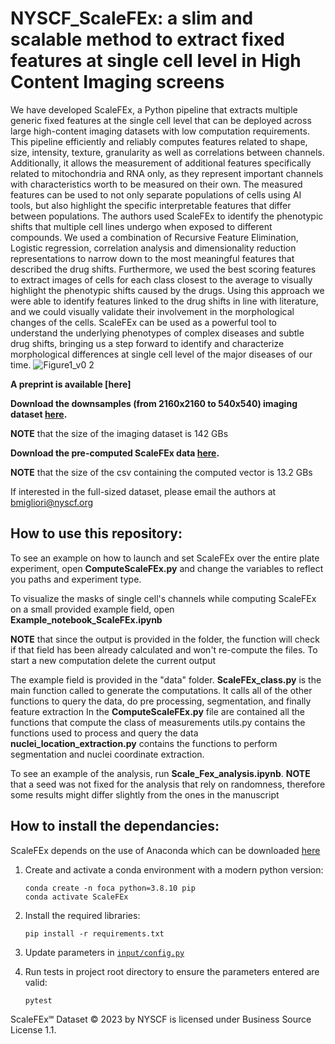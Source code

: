 # NYSCF_ScaleFEx: a slim and scalable method to extract fixed features at single cell level in High Content Imaging screens

We have developed ScaleFEx, a Python pipeline that extracts multiple generic fixed features at the single cell level that can be deployed across large high-content imaging datasets with low computation requirements. 
This pipeline efficiently and reliably computes features related to shape, size, intensity, texture, granularity as well as correlations between channels. Additionally, it allows the measurement of additional features specifically related to mitochondria and RNA only, as they represent important channels with characteristics worth to be measured on their own. The measured features can be used to not only separate populations of cells using AI tools, but also  highlight the specific interpretable features that differ between populations. The authors used ScaleFEx to identify the phenotypic shifts that multiple cell lines undergo when exposed to different compounds. We used a combination of Recursive Feature Elimination, Logistic regression, correlation analysis and dimensionality reduction representations to narrow down to the most meaningful features that described the drug shifts. Furthermore, we used the best scoring features to extract images of cells for each class closest to the average to visually highlight the phenotypic shifts caused by the drugs. Using this approach we were able to identify features linked to the drug shifts in line with literature, and we could visually validate their involvement in the morphological changes of the cells. 
ScaleFEx can be used as a powerful tool to understand the underlying phenotypes of complex diseases and subtle drug shifts, bringing us a step forward to identify and characterize morphological differences at single cell level of the major diseases of our time.
![Figure1_v0 2](https://user-images.githubusercontent.com/23292813/227660358-ce003906-44c0-49e9-a681-e185d67069e0.png)

**A preprint is available [here]**

**Download the downsamples (from 2160x2160 to 540x540) imaging dataset [here](https://nyscfopensource.blob.core.windows.net/scalefex/ScaleFEx.zip).**

**NOTE** that the size of the imaging dataset is 142 GBs

**Download the pre-computed ScaleFEx data [here](https://nyscfopensource.blob.core.windows.net/scalefex/ScaleFex_computed_normalized.csv).**

**NOTE** that the size of the csv containing the computed vector is 13.2 GBs

If interested in the full-sized dataset, please email the authors at bmigliori@nyscf.org

## How to use this repository:
To see an example on how to launch and set ScaleFEx over the entire plate experiment, open **ComputeScaleFEx.py** and change the variables to reflect you paths and experiment type.

To visualize the masks of single cell's channels while computing ScaleFEx on a small provided example field, open **Example_notebook_ScaleFEx.ipynb**
    
**NOTE** that since the output is provided in the folder, the function will check if that field has been already calculated and won't re-compute the files. To start a new computation delete the current output

The example field is provided in the "data" folder.
**ScaleFEx_class.py** is the main function called to generate the computations. It calls all of the other functions to query the data, do pre processing, segmentation, and finally feature extraction
In the **ComputeScaleFEx.py** file are contained all the functions that compute the class of measurements
utils.py contains the functions used to process and query the data
**nuclei_location_extraction.py** contains the functions to perform segmentation and nuclei coordinate extraction. 

To see an example of the analysis, run **Scale_Fex_analysis.ipynb**. 
**NOTE** that a seed was not fixed for the analysis that rely on randomness, therefore some results might differ slightly from the ones in the manuscript

## How to install the dependancies:
ScaleFEx depends on the use of Anaconda which can be downloaded [here](https://www.anaconda.com/products/distribution)
1. Create and activate a conda environment with a modern python version:
	```
	conda create -n foca python=3.8.10 pip
	conda activate ScaleFEx
	```
2. Install the required libraries:
	```
	pip install -r requirements.txt
	```
3. Update parameters in [`input/config.py`](https://github.com/NYSCF/foca_release/blob/main/input/config.py)

4. Run tests in project root directory to ensure the parameters entered are valid:
	```
	pytest
	```



ScaleFEx℠ Dataset © 2023 by NYSCF is licensed under Business Source License 1.1.
